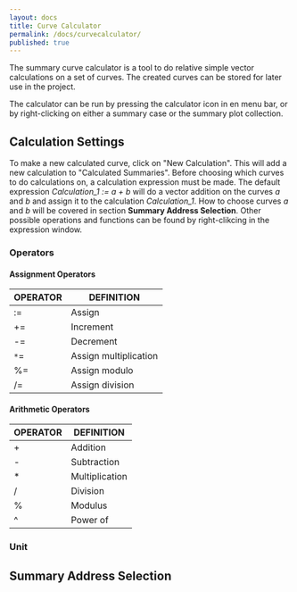 ```yaml
---
layout: docs
title: Curve Calculator
permalink: /docs/curvecalculator/
published: true
---
```


The summary curve calculator is a tool to do relative simple vector calculations on a set of curves. The created curves can be stored for later use in the project.

The calculator can be run by pressing the calculator icon in en menu bar, or by right-clicking on either a summary case or the summary plot collection.

## Calculation Settings
To make a new calculated curve, click on "New Calculation". This will add a new calculation to "Calculated Summaries". Before choosing which curves to do calculations on, a calculation expression must be made. The default expression *Calculation_1 := a + b* will do a vector addition on the curves *a* and *b* and assign it to the calculation *Calculation_1*. How to choose curves *a* and *b* will be covered in section **Summary Address Selection**. Other possible operations and functions can be found by right-clikcing in the expression window.

### Operators

#### Assignment Operators

| OPERATOR | DEFINITION            |
|----------|-----------------------|
|  :=      | Assign                |
|  +=      | Increment             |
|  -=      | Decrement             |
|  `*`=    | Assign multiplication |
|  %=      | Assign modulo         |
|  /=      | Assign division       |

#### Arithmetic  Operators

| OPERATOR | DEFINITION      |
|----------|-----------------|
|  +       | Addition        |
|  -       | Subtraction     |
|  *       | Multiplication  |
|  /       | Division        |
|  %       | Modulus         |
|  ^       | Power of        |


### Unit

## Summary Address Selection

